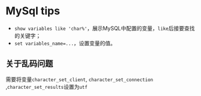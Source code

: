 # MySql tips
- `show variables like 'char%'`，展示MySQL中配置的变量，`like`后接要查找的关键字；
- `set variables_name=...`，设置变量的值。
 ## 关于乱码问题
需要将变量`character_set_client`, `character_set_connection` ,`character_set_results`设置为`utf`

